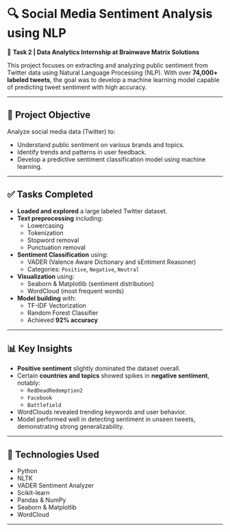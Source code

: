 # 🔍 Social Media Sentiment Analysis using NLP

📁 **Task 2 | Data Analytics Internship at Brainwave Matrix Solutions**

This project focuses on extracting and analyzing public sentiment from Twitter data using Natural Language Processing (NLP). With over **74,000+ labeled tweets**, the goal was to develop a machine learning model capable of predicting tweet sentiment with high accuracy.

---

## 📌 Project Objective

Analyze social media data (Twitter) to:

- Understand public sentiment on various brands and topics.
- Identify trends and patterns in user feedback.
- Develop a predictive sentiment classification model using machine learning.

---

## ✅ Tasks Completed

- **Loaded and explored** a large labeled Twitter dataset.
- **Text preprocessing** including:
  - Lowercasing
  - Tokenization
  - Stopword removal
  - Punctuation removal
- **Sentiment Classification** using:
  - VADER (Valence Aware Dictionary and sEntiment Reasoner)
  - Categories: `Positive`, `Negative`, `Neutral`
- **Visualization** using:
  - Seaborn & Matplotlib (sentiment distribution)
  - WordCloud (most frequent words)
- **Model building** with:
  - TF-IDF Vectorization
  - Random Forest Classifier
  - Achieved **92% accuracy**

---

## 📊 Key Insights

- **Positive sentiment** slightly dominated the dataset overall.
- Certain **countries and topics** showed spikes in **negative sentiment**, notably:
  - `RedDeadRedemption2`
  - `Facebook`
  - `Battlefield`
- WordClouds revealed trending keywords and user behavior.
- Model performed well in detecting sentiment in unseen tweets, demonstrating strong generalizability.

---

## 🧠 Technologies Used

- Python
- NLTK
- VADER Sentiment Analyzer
- Scikit-learn
- Pandas & NumPy
- Seaborn & Matplotlib
- WordCloud

---
